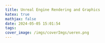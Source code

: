 ```yaml
---
title: Unreal Engine Rendering and Graphics
katex: true
mathjax: false
date: 2024-05-05 15:01:54
tags:
cover_image: /imgs/coverImgs/ueren.png
---
```

